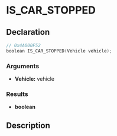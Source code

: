 # IS_CAR_STOPPED

## Declaration
```cpp
// 0x4A000F52
boolean IS_CAR_STOPPED(Vehicle vehicle);
```

### Arguments
- **Vehicle:** vehicle

### Results
- **boolean**

## Description

